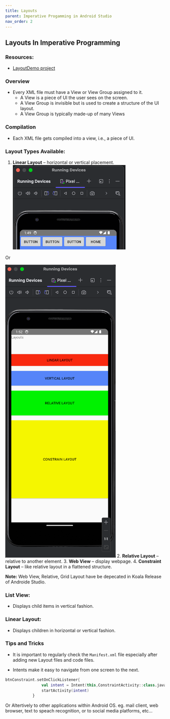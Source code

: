 ```yaml
---
title: Layouts 
parent: Imperative Progamming in Android Studio
nav_order: 2
---
```


## Layouts In Imperative Programming

### Resources:
- [LayoutDemo project](https://github.com/Mbialowas10/LayoutDemo2024)

### Overview
- Every XML file must have a View or View Group assigned to it.
  - A View is a piece of UI the user sees on the screen.
  - A View Group is invisible but is used to create a structure of the UI layout.
  - A View Group is typically made-up of many Views

### Compilation
- Each XML file gets compiled into a view, i.e., a piece of UI.

### Layout Types Available:
1. **Linear Layout** – horizontal or vertical placement.
![Linear (Horizontal) Layout Display](img/linear_layout.png)

Or

![Linear (Vertical) Layout Display](img/vertical_layout.png)
2. **Relative Layout** – relative to another element.
3. **Web View** – display webpage.
4. **Constraint Layout** – like relative layout in a flattened structure.

**Note:** Web View, Relative, Grid Layout have be depecated in Koala Release of Androide Studio.

### List View:
- Displays child items in vertical fashion.

### Linear Layout:
- Displays children in horizontal or vertical fashion.

### Tips and Tricks
  
- It is important to regularly check the `Manifest.xml` file especially 
after adding new Layout files and code files.

- Intents make it easy to navigate from one screen to the next.
```kotlin
btnConstraint.setOnClickListener{
                val intent = Intent(this,ConstraintActivity::class.java)
                startActivity(intent)
            }
```

Or Altertively to other applications within Android OS. eg. mail client, web browser, text to speach recognition, 
or to social media platforms, etc...


